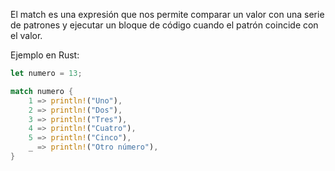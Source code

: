El match es una expresión que nos permite comparar un valor con una serie de patrones y ejecutar un bloque de código cuando el patrón coincide con el valor\.

Ejemplo en Rust:
```rust
let numero = 13;

match numero {
    1 => println!("Uno"),
    2 => println!("Dos"),
    3 => println!("Tres"),
    4 => println!("Cuatro"),
    5 => println!("Cinco"),
    _ => println!("Otro número"),
}
```